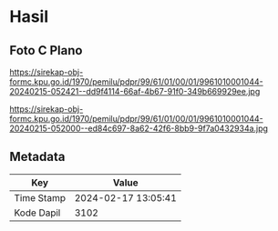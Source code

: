 # Hasil

## Foto C Plano

https://sirekap-obj-formc.kpu.go.id/1970/pemilu/pdpr/99/61/01/00/01/9961010001044-20240215-052421--dd9f4114-66af-4b67-91f0-349b669929ee.jpg

https://sirekap-obj-formc.kpu.go.id/1970/pemilu/pdpr/99/61/01/00/01/9961010001044-20240215-052000--ed84c697-8a62-42f6-8bb9-9f7a0432934a.jpg


## Metadata

| Key        | Value               |
| ---------- | ------------------- |
| Time Stamp | 2024-02-17 13:05:41 |
| Kode Dapil | 3102                |



